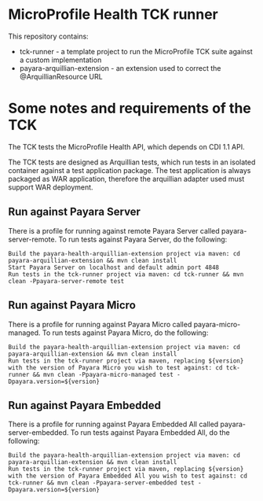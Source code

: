 # MicroProfile Health TCK runner

This repository contains:
 
 - tck-runner - a template project to run the MicroProfile TCK suite against a custom implementation
 - payara-arquillian-extension - an extension used to correct the @ArquillianResource URL

# Some notes and requirements of the TCK

The TCK tests the MicroProfile Health API, which depends on CDI 1.1 API.

The TCK tests are designed as Arquillian tests, which run tests in an isolated container against a test application package. The test application is always packaged as WAR application, therefore the arquillian adapter used must support WAR deployment.

## Run against Payara Server

There is a profile for running against remote Payara Server called payara-server-remote. To run tests against Payara Server, do the following:
    
    Build the payara-health-arquillian-extension project via maven: cd payara-arquillian-extension && mvn clean install
    Start Payara Server on localhost and default admin port 4848
    Run tests in the tck-runner project via maven: cd tck-runner && mvn clean -Ppayara-server-remote test


## Run against Payara Micro

There is a profile for running against Payara Micro called payara-micro-managed. To run tests against Payara Micro, do the following:

    Build the payara-health-arquillian-extension project via maven: cd payara-arquillian-extension && mvn clean install
    Run tests in the tck-runner project via maven, replacing ${version} with the version of Payara Micro you wish to test against: cd tck-runner && mvn clean -Ppayara-micro-managed test -Dpayara.version=${version}

## Run against Payara Embedded

There is a profile for running against Payara Embedded All called payara-server-embedded. To run tests against Payara Embedded All, do the following:

    Build the payara-health-arquillian-extension project via maven: cd payara-arquillian-extension && mvn clean install
    Run tests in the tck-runner project via maven, replacing ${version} with the version of Payara Embedded All you wish to test against: cd tck-runner && mvn clean -Ppayara-server-embedded test -Dpayara.version=${version}

